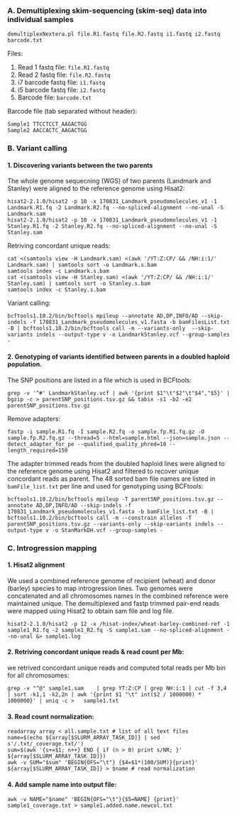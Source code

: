 ### A. Demultiplexing skim-sequencing (skim-seq) data into individual samples

```
demultiplexNextera.pl file.R1.fastq file.R2.fastq i1.fastq i2.fastq barcode.txt
```

Files:
1. Read 1 fastq file: `file.R1.fastq`
2. Read 2 fastq file: `file.R2.fastq` 
3. i7 barcode fastq file: `i1.fastq`
4. i5 barcode fastq file: `i2.fastq` 
5. Barcode file: `barcode.txt`

Barcode file (tab separated without header):

```
Sample1 TTCCTCCT_AAGACTGG
Sample2 AACCACTC_AAGACTGG
```

### B. Variant calling
#### 1. Discovering variants between the two parents

The whole genome sequecning (WGS) of two parents (Landmark and Stanley) were aligned to the reference genome using Hisat2:
```
hisat2-2.1.0/hisat2 -p 10 -x 170831_Landmark_pseudomolecules_v1 -1 Landmark.R1.fq -2 Landmark.R2.fq --no-spliced-alignment --no-unal -S Landmark.sam
hisat2-2.1.0/hisat2 -p 10 -x 170831_Landmark_pseudomolecules_v1 -1 Stanley.R1.fq -2 Stanley.R2.fq --no-spliced-alignment --no-unal -S Stanley.sam
```

Retriving concordant unique reads:
```
cat <(samtools view -H Landmark.sam) <(awk '/YT:Z:CP/ && /NH:i:1/' Landmark.sam) | samtools sort -o Landmark.s.bam
samtools index -c Landmark.s.bam
cat <(samtools view -H Stanley.sam) <(awk '/YT:Z:CP/ && /NH:i:1/' Stanley.sam) | samtools sort -o Stanley.s.bam
samtools index -c Stanley.s.bam
```

Variant calling:
```
bcftools1.10.2/bin/bcftools mpileup --annotate AD,DP,INFO/AD --skip-indels -f 170831_Landmark_pseudomolecules_v1.fasta -b bamFilesList.txt -B | bcftools1.10.2/bin/bcftools call -m --variants-only  --skip-variants indels --output-type v -o LandmarkStanley.vcf --group-samples -
```

#### 2. Genotyping of variants identified between parents in a doubled haploid population.

The SNP positions are listed in a file which is used in BCFtools:
```
grep -v '^#' LandmarkStanley.vcf | awk '{print $1"\t"$2"\t"$4","$5}' | bgzip -c > parentSNP_positions.tsv.gz && tabix -s1 -b2 -e2 parentSNP_positions.tsv.gz
```

Remove adapters:
```
fastp -i sample.R1.fq -I sample.R2.fq -o sample.fp.R1.fq.gz -O sample.fp.R2.fq.gz --thread=5 --html=sample.html --json=sample.json --detect_adapter_for_pe --qualified_quality_phred=10 --length_required=150
```

The adapter trimmed reads from the doubled haploid lines were aligned to the reference genome using Hisat2 and filtered to recover unique concordant reads as parent. The 48 sorted bam file names are listed in `bamFile_list.txt` per line and used for genotyping using BCFtools:
```
bcftools1.10.2/bin/bcftools mpileup -T parentSNP_positions.tsv.gz --annotate AD,DP,INFO/AD --skip-indels -f 170831_Landmark_pseudomolecules_v1.fasta -b bamFile_list.txt -B | bcftools1.10.2/bin/bcftools call -m --constrain alleles -T parentSNP_positions.tsv.gz --variants-only --skip-variants indels --output-type v -o StanMarkDH.vcf --group-samples -
```
### C. Introgression mapping
#### 1. Hisat2 alignment
We used a combined reference genome of recipient (wheat) and donor (barley) species to map introgression lines. Two genomes were concatenated and all chromosomes names in the combined reference were maintained unique. The demultiplexed and fastp trimmed pair-end reads were mapped using Hisat2 to obtain sam file and log file.

```
hisat2-2.1.0/hisat2 -p 12 -x /hisat-index/wheat-barley-combined-ref -1 sample1_R1.fq -2 sample1_R2.fq -S sample1.sam --no-spliced-alignment --no-unal &> sample1.log
```

#### 2. Retriving concordant unique reads & read count per Mb: 
we retrived concordant unique reads and computed total reads per Mb bin for all chromosomes: 

```
grep -v "^@" sample1.sam	| grep YT:Z:CP | grep NH:i:1 | cut -f 3,4 | sort -k1,1 -k2,2n | awk '{print $1 "\t" int($2 / 1000000) * 1000000}' | uniq -c >	sample1.txt

```
#### 3. Read count normalization:

```
readarray array < all.sample.txt # list of all text files 
name=$(echo ${array[$SLURM_ARRAY_TASK_ID]} | sed s'/.txt/_coverage.txt/')
sum=$(awk '{s+=$1; n++} END { if (n > 0) print s/NR; }' ${array[$SLURM_ARRAY_TASK_ID]})
awk -v SUM="$sum" 'BEGIN{OFS="\t"} {$4=$1*(100/SUM)}{print}' ${array[$SLURM_ARRAY_TASK_ID]} > $name # read normalization

```
#### 4. Add sample name into output file:
```
awk -v NAME="$name" 'BEGIN{OFS="\t"}{$5=NAME} {print}' sample1_coverage.txt > sample1.added.name.newcol.txt

```






